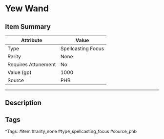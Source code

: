 # Yew Wand

## Item Summary

| Attribute            | Value                        |
|----------------------|------------------------------|
| Type                 | Spellcasting Focus |
| Rarity               | None             |
| Requires Attunement  | No                |
| Value (gp)           | 1000    |
| Source               | PHB |

---

## Description



## Tags

^Tags: #item #rarity_none #type_spellcasting_focus #source_phb
